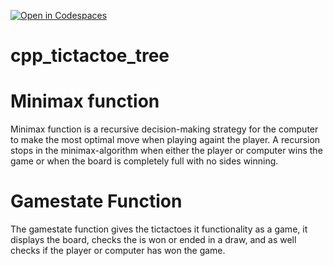 [![Open in Codespaces](https://classroom.github.com/assets/launch-codespace-2972f46106e565e64193e422d61a12cf1da4916b45550586e14ef0a7c637dd04.svg)](https://classroom.github.com/open-in-codespaces?assignment_repo_id=19079160)
# cpp_tictactoe_tree

# Minimax function
Minimax function is a recursive decision-making strategy for the computer to make the most optimal move when playing againt the player. A recursion stops in the minimax-algorithm when either the player or computer wins the game or when the board is completely full with no sides winning.

# Gamestate Function
The gamestate function gives the tictactoes it functionality as a game, it displays the board, checks the is won or ended in a draw, and as well checks if the player or computer has won the game. 
